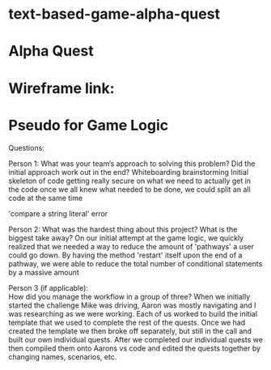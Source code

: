 # text-based-game-alpha-quest


# Alpha Quest

#  Wireframe link: 




# Pseudo for Game Logic



Questions:

Person 1: What was your team’s approach to solving this problem?  Did the initial approach work out in the end?
Whiteboarding
brainstorming 
Initial skeleton of code
getting really secure on what we need to actually get in the code
once we all knew what needed to be done, we could split an all code at the same time

'compare a string literal' error 

Person 2: What was the hardest thing about this project?  What is the biggest take away?
On our initial attempt at the game logic, we quickly realized that we needed a way to reduce the amount of 'pathways' a user could go down. By having the method 'restart' itself upon the end of a pathway, we were able to reduce the total number of conditional statements by a massive amount


Person 3 (if applicable):  
How did you manage the workflow in a group of three?
When we initially started the challenge Mike was driving, Aaron was mostly navigating and I was researching as we were working. Each of us worked to build the initial template that we used to complete the rest of the quests. Once we had created the template we then broke off separately, but still in the call and built our own individual quests. After we completed our individual quests we then compiled them onto Aarons vs code and edited the quests together by changing names, scenarios, etc.

